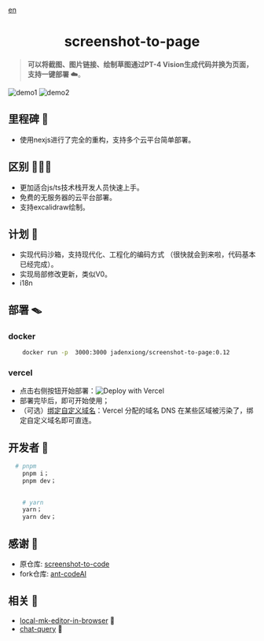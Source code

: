 [en](./readme-en.md)
<h1 align="center"> screenshot-to-page</h1>

> **可以将截图、图片链接、绘制草图通过PT-4 Vision生成代码并换为页面，支持一键部署 ☁️**。

![demo1](https://cdn.glitch.global/fd139a45-4a65-41b6-9634-41617ab20cdc/a3b66837-cef4-447b-94b5-da0578b3c2eb.image.png?v=1703174068373)
![demo2](https://cdn.glitch.global/fd139a45-4a65-41b6-9634-41617ab20cdc/b018e8e9-c8ac-47e9-98b4-e914bc0c8485.image.png?v=1703174748987)

## 里程碑 🌊
- 使用nexjs进行了完全的重构，支持多个云平台简单部署。
	
## 区别 🏄🏿‍♂️
+ 更加适合js/ts技术栈开发人员快速上手。
+ 免费的无服务器的云平台部署。
+ 支持excalidraw绘制。

## 计划 🌄
+ 实现代码沙箱，支持现代化、工程化的编码方式 （很快就会到来啦，代码基本已经完成）。
+ 实现局部修改更新，类似V0。
+ i18n

## 部署 🪤
### docker 
``` sh
	docker run -p  3000:3000 jadenxiong/screenshot-to-page:0.12
```
### vercel
+ 点击右侧按钮开始部署：![Deploy with Vercel](https://vercel.com/button)
+ 部署完毕后，即可开始使用；
+ （可选）[绑定自定义域名](https://vercel.com/docs/concepts/projects/domains/add-a-domain)：Vercel 分配的域名 DNS 在某些区域被污染了，绑定自定义域名即可直连。
 
## 开发者 💪
``` sh
  # pnpm
	pnpm i；
	pnpm dev；
```
``` sh
	
	# yarn
	yarn；
	yarn dev；
```
## 感谢 🙏
+ 原仓库: [screenshot-to-code](https://github.com/abi/screenshot-to-code/blob/main/README.md) 
+ fork仓库: [ant-codeAI](https://github.com/sparrow-js/ant-codeAI) 
## 相关 🌲
+ [local-mk-editor-in-browser](https://github.com/Mrxyy/local-mk-editor-in-browser) 👷
+ [chat-query](https://github.com/Mrxyy/chat-query.git) 📖